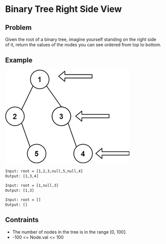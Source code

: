 # Binary Tree Right Side View

## Problem

Given the root of a binary tree, imagine yourself standing on the right side of it, return the values of the nodes you can see ordered from top to bottom.

## Example

![image](/images/day_36/1.jpeg)

```text
Input: root = [1,2,3,null,5,null,4]
Output: [1,3,4]
```

```text
Input: root = [1,null,3]
Output: [1,3]
```

```text
Input: root = []
Output: []
```

## Contraints

- The number of nodes in the tree is in the range [0, 100].
- -100 <= Node.val <= 100
